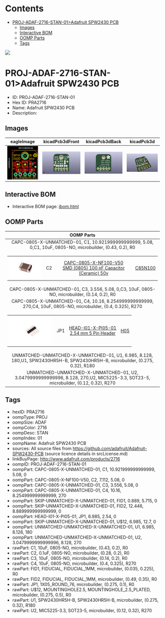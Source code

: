 



Contents
========

* [PROJ-ADAF-2716-STAN-01>Adafruit SPW2430 PCB](#proj-adaf-2716-stan-01adafruit-spw2430-pcb)
	* [Images](#images)
	* [Interactive BOM](#interactive-bom)
	* [OOMP Parts](#oomp-parts)
	* [Tags](#tags)
  
![][im]
# PROJ-ADAF-2716-STAN-01>Adafruit SPW2430 PCB

- ID: PROJ-ADAF-2716-STAN-01
- Hex ID: PRA2716
- Name: Adafruit SPW2430 PCB
- Description: 

## Images
  
  

|eagleImage|kicadPcb3dFront|kicadPcb3dBack|kicadPcb3d|
| :---: | :---: | :---: | :---: |
|[![eagleImage](eagleImage_140.png)](eagleImage_600.png)|[![kicadPcb3dFront](kicadPcb3dFront_140.png)](kicadPcb3dFront_600.png)|[![kicadPcb3dBack](kicadPcb3dBack_140.png)](kicadPcb3dBack_600.png)|[![kicadPcb3d](kicadPcb3d_140.png)](kicadPcb3d_600.png)|

## Interactive BOM

- Interactive BOM page: [ibom.html](kicad/bom/ibom.html)

## OOMP Parts
  

|OOMP Parts|
| :---: |
|CAPC-0805-X-UNMATCHED-01, C1, 10.921999999999999, 5.08, 0,C1, 10uF, 0805-NO, microbuilder, (0.43, 0.2), R0|
|<table><tr><td>![CAPC-0805-X-NF100-V50](https://raw.githubusercontent.com/oomlout/oomlout_OOMP_parts/main/CAPC-0805-X-NF100-V50/image_140.jpg)</td><td> C2</td><td>[CAPC-0805-X-NF100-V50<br>SMD (0805) 100 nF Capacitor (Ceramic) 50v](https://github.com/oomlout/oomlout_OOMP_parts/tree/main/CAPC-0805-X-NF100-V50/)</td><td>[C85N100](https://github.com/oomlout/oomlout_OOMP_parts/tree/main/CAPC-0805-X-NF100-V50/)</td></tr></table>|
|CAPC-0805-X-UNMATCHED-01, C3, 3.556, 5.08, 0,C3, 10uF, 0805-NO, microbuilder, (0.14, 0.2), R0|
|CAPC-0805-X-UNMATCHED-01, C4, 10.16, 8.254999999999999, 270,C4, 10uF, 0805-NO, microbuilder, (0.4, 0.325), R270|
|<table><tr><td>![HEAD-I01-X-PI05-01](https://raw.githubusercontent.com/oomlout/oomlout_OOMP_parts/main/HEAD-I01-X-PI05-01/image_140.jpg)</td><td> JP1</td><td>[HEAD-I01-X-PI05-01<br>2.54 mm 5 Pin Header](https://github.com/oomlout/oomlout_OOMP_parts/tree/main/HEAD-I01-X-PI05-01/)</td><td>[H05](https://github.com/oomlout/oomlout_OOMP_parts/tree/main/HEAD-I01-X-PI05-01/)</td></tr></table>|
|UNMATCHED-UNMATCHED-X-UNMATCHED-01, U1, 6.985, 8.128, 180,U1, SPW2430HR5H-B, SPW2430HR5H-B, microbuilder, (0.275, 0.32), R180|
|UNMATCHED-UNMATCHED-X-UNMATCHED-01, U2, 3.0479999999999996, 8.128, 270,U2, MIC5225-3.3, SOT23-5, microbuilder, (0.12, 0.32), R270|

## Tags

- hexID: PRA2716
- oompType: PROJ
- oompSize: ADAF
- oompColor: 2716
- oompDesc: STAN
- oompIndex: 01
- oompName: Adafruit SPW2430 PCB
- sources: All source files from https://github.com/adafruit/Adafruit-SPW2430-PCB (source licence details in srcLicense.md)
- linkBuyPage: http://www.adafruit.com/products/2716
- oompID: PROJ-ADAF-2716-STAN-01
- oompPart: CAPC-0805-X-UNMATCHED-01, C1, 10.921999999999999, 5.08, 0
- oompPart: CAPC-0805-X-NF100-V50, C2, 7.112, 5.08, 0
- oompPart: CAPC-0805-X-UNMATCHED-01, C3, 3.556, 5.08, 0
- oompPart: CAPC-0805-X-UNMATCHED-01, C4, 10.16, 8.254999999999999, 270
- oompPart: SKIP-UNMATCHED-X-UNMATCHED-01, FID1, 0.889, 5.715, 0
- oompPart: SKIP-UNMATCHED-X-UNMATCHED-01, FID2, 12.446, 8.889999999999999, 0
- oompPart: HEAD-I01-X-PI05-01, JP1, 6.985, 2.54, 0
- oompPart: SKIP-UNMATCHED-X-UNMATCHED-01, U$12, 6.985, 12.7, 0
- oompPart: UNMATCHED-UNMATCHED-X-UNMATCHED-01, U1, 6.985, 8.128, 180
- oompPart: UNMATCHED-UNMATCHED-X-UNMATCHED-01, U2, 3.0479999999999996, 8.128, 270
- rawPart: C1, 10uF, 0805-NO, microbuilder, (0.43, 0.2), R0
- rawPart: C2, 0.1uF, 0805-NO, microbuilder, (0.28, 0.2), R0
- rawPart: C3, 10uF, 0805-NO, microbuilder, (0.14, 0.2), R0
- rawPart: C4, 10uF, 0805-NO, microbuilder, (0.4, 0.325), R270
- rawPart: FID1, FIDUCIAL, FIDUCIAL_1MM, microbuilder, (0.035, 0.225), R0
- rawPart: FID2, FIDUCIAL, FIDUCIAL_1MM, microbuilder, (0.49, 0.35), R0
- rawPart: JP1, 1X05_ROUND_76, microbuilder, (0.275, 0.1), R0
- rawPart: U$12, MOUNTINGHOLE2.5, MOUNTINGHOLE_2.5_PLATED, microbuilder, (0.275, 0.5), R0
- rawPart: U1, SPW2430HR5H-B, SPW2430HR5H-B, microbuilder, (0.275, 0.32), R180
- rawPart: U2, MIC5225-3.3, SOT23-5, microbuilder, (0.12, 0.32), R270



[im]: kicadPcb3d_450.png
